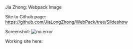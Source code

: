 Jia Zhong: Webpack Image

Site to Github page:
https://github.com/JiaLongZhong/WebPack/tree/Slideshow


Screenshot:
![no error](https://user-images.githubusercontent.com/55101058/116738638-b925a880-a9c0-11eb-9b6e-95066d556826.jpg)

Working site here:
